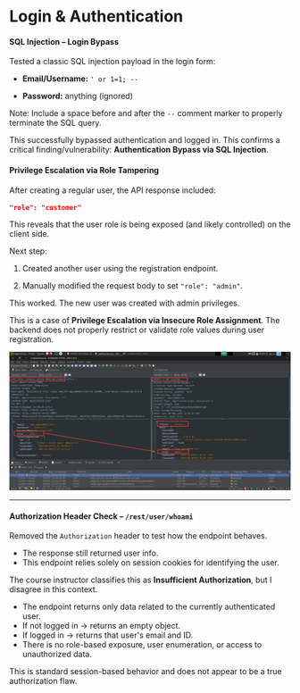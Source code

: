 # Login & Authentication


#### SQL Injection – Login Bypass

Tested a classic SQL injection payload in the login form:

- **Email/Username:** `' or 1=1; -- `
    
- **Password:** anything (ignored)
    

Note: Include a space before and after the `--` comment marker to properly terminate the SQL query.

This successfully bypassed authentication and logged in. 
This confirms a critical finding/vulnerability: **Authentication Bypass via SQL Injection**.

#### Privilege Escalation via Role Tampering

After creating a regular user, the API response included:

```json
"role": "customer"
```

This reveals that the user role is being exposed (and likely controlled) on the client side.

Next step:

1. Created another user using the registration endpoint.
    
2. Manually modified the request body to set `"role": "admin"`.
    

This worked. The new user was created with admin privileges.

This is a case of **Privilege Escalation via Insecure Role Assignment**. The backend does not properly restrict or validate role values during user registration.

![Pasted image 20250505004655](attachments/Pasted%20image%2020250505004655.png) 

---
#### Authorization Header Check – `/rest/user/whoami`

Removed the `Authorization` header to test how the endpoint behaves.

- The response still returned user info.
- This endpoint relies solely on session cookies for identifying the user.
    
The course instructor classifies this as **Insufficient Authorization**, but I disagree in this context.
- The endpoint returns only data related to the currently authenticated user.
- If not logged in → returns an empty object.
- If logged in → returns that user's email and ID.
- There is no role-based exposure, user enumeration, or access to unauthorized data.
    
This is standard session-based behavior and does not appear to be a true authorization flaw.
